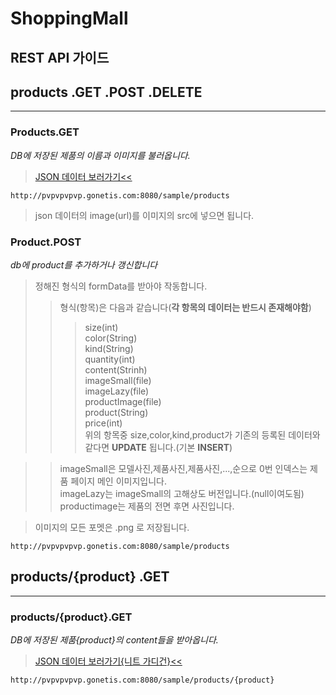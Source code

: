 # ShoppingMall

## REST API 가이드
products .GET .POST .DELETE   
---
___    

### Products.GET
*DB에 저장된 제품의 이름과 이미지를 불러옵니다.*
>[JSON 데이터 보러가기<<](http://pvpvpvpvp.gonetis.com:8080/sample/products)
``````
http://pvpvpvpvp.gonetis.com:8080/sample/products
``````
>json 데이터의 image(url)를 이미지의 src에 넣으면 됩니다.

### Product.POST
*db에 product를 추가하거나 갱신합니다*
>정해진 형식의 formData를 받아야 작동합니다.
>>형식(항목)은 다음과 같습니다(**각 항목의 데이터는 반드시 존재해야함**)
>>>size(int)<br>color(String)<br>kind(String)<br>quantity(int)<br>content(Strinh)<br>imageSmall(file)<br>imageLazy(file)<br>productImage(file)<br>product(String)<br>price(int)<br>위의 항목중  size,color,kind,product가 기존의 등록된 데이터와 같다면 **UPDATE** 됩니다.(기본 **INSERT**)

>>imageSmall은 모델사진,제품사진,제품사진,...,순으로 0번 인덱스는 제품 페이지 메인 이미지입니다.<br>imageLazy는 imageSmall의 고해상도 버전입니다.(null이여도됨)<br>productimage는 제품의 전면 후면 사진입니다.

>이미지의 모든 포멧은 .png 로 저장됩니다.

``````
http://pvpvpvpvp.gonetis.com:8080/sample/products
``````

products/{product} .GET   
---
___ 

### products/{product}.GET
*DB에 저장된 제품{product}의 content들을 받아옵니다.*
>[JSON 데이터 보러가기{니트 가디건}<<](http://pvpvpvpvp.gonetis.com:8080/sample/products/니트%20가디건)
``````
http://pvpvpvpvp.gonetis.com:8080/sample/products/{product}
``````
